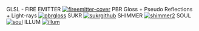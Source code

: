 GLSL - FIRE EMITTER
[![fireemitter-cover](https://github.com/user-attachments/assets/95363183-9b1e-4a10-b1ab-ea2336bd4a5a)](https://www.youtu.be/eVJ1839MjLc)
PBR Gloss + Pseudo Reflections + Light-rays
[![pbrgloss](https://github.com/user-attachments/assets/7e526f61-5aea-4fc7-bbb0-6a627cc50170)](https://www.youtu.be/eVJ1839MjLc)
SUKR
[![sukrgithub](https://github.com/user-attachments/assets/93e1b700-dd38-49e3-aba5-1afa28a6b1bf)](https://youtu.be/qwTmid8VBgU)
SHIMMER
[![shimmer2](https://github.com/user-attachments/assets/d883f5d7-e9b5-402b-a5f8-5c409c20e90a)](https://youtu.be/1Q3u3dYbyc8)
SOUL
[![soul](https://github.com/user-attachments/assets/62774f0c-8863-4dde-9ca7-415bbb7a9143)](https://youtu.be/d8wcw-c7Rio)
ILLUM
[![illum](https://github.com/user-attachments/assets/de137823-4823-48dd-8ed4-617f07cca735)](https://youtu.be/u-rbuc6Yyp0)
